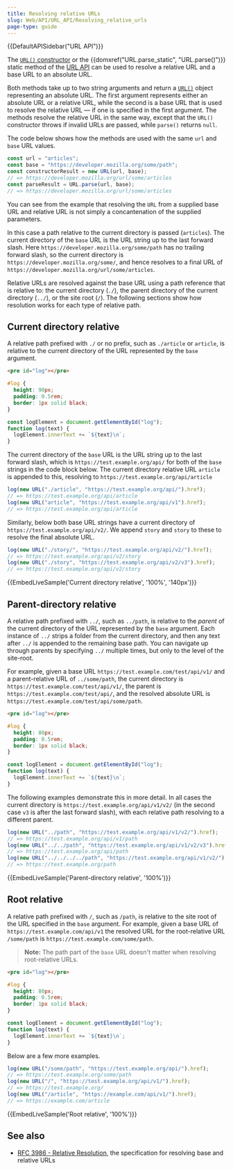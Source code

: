 ```yaml
---
title: Resolving relative URLs
slug: Web/API/URL_API/Resolving_relative_urls
page-type: guide
---
```


{{DefaultAPISidebar("URL API")}}

The [`URL()` constructor](/en-US/docs/Web/API/URL/URL) or the {{domxref("URL.parse_static", "URL.parse()")}} static method of the [URL API](/en-US/docs/Web/API/URL_API) can be used to resolve a relative URL and a base URL to an absolute URL.

Both methods take up to two string arguments and return a [`URL()`](/en-US/docs/Web/API/URL) object representing an absolute URL.
The first argument represents either an absolute URL or a relative URL, while the second is a base URL that is used to resolve the relative URL — if one is specified in the first argument.
The methods resolve the relative URL in the same way, except that the `URL()` constructor throws if invalid URLs are passed, while `parse()` returns `null`.

The code below shows how the methods are used with the same `url` and `base` URL values.

```js
const url = "articles";
const base = "https://developer.mozilla.org/some/path";
const constructorResult = new URL(url, base);
// => https://developer.mozilla.org/url/some/articles
const parseResult = URL.parse(url, base);
// => https://developer.mozilla.org/url/some/articles
```

You can see from the example that resolving the `URL` from a supplied base URL and relative URL is not simply a concantenation of the supplied parameters.

In this case a path relative to the current directory is passed (`articles`).
The current directory of the `base` URL is the URL string up to the last forward slash.
Here `https://developer.mozilla.org/some/path` has no trailing forward slash, so the current directory is `https://developer.mozilla.org/some/`, and hence resolves to a final URL of `https://developer.mozilla.org/url/some/articles`.

Relative URLs are resolved against the base URL using a path reference that is relative to: the current directory (`./`), the parent directory of the current directory (`../`), or the site root (`/`).
The following sections show how resolution works for each type of relative path.

## Current directory relative

A relative path prefixed with `./` or no prefix, such as `./article` or `article`, is relative to the current directory of the URL represented by the `base` argument.

```html hidden
<pre id="log"></pre>
```

```css hidden
#log {
  height: 90px;
  padding: 0.5rem;
  border: 1px solid black;
}
```

```js hidden
const logElement = document.getElementById("log");
function log(text) {
  logElement.innerText += `${text}\n`;
}
```

The current directory of the `base` URL is the URL string up to the last forward slash, which is `https://test.example.org/api/` for both of the `base` strings in the code block below.
The current directory relative URL `article` is appended to this, resolving to `https://test.example.org/api/article`

```js
log(new URL("./article", "https://test.example.org/api/").href);
// => https://test.example.org/api/article
log(new URL("article", "https://test.example.org/api/v1").href);
// => https://test.example.org/api/article
```

Similarly, below both base URL strings have a current directory of `https://test.example.org/api/v2/`.
We append `story` and `story` to these to resolve the final absolute URL.

```js
log(new URL("./story/", "https://test.example.org/api/v2/").href);
// => https://test.example.org/api/v2/story
log(new URL("./story", "https://test.example.org/api/v2/v3").href);
// => https://test.example.org/api/v2/story
```

{{EmbedLiveSample('Current directory relative', '100%', '140px')}}

## Parent-directory relative

A relative path prefixed with `../`, such as `../path`, is relative to the _parent_ of the current directory of the URL represented by the `base` argument.
Each instance of `../` strips a folder from the current directory, and then any text after `../` is appended to the remaining base path.
You can navigate up through parents by specifying `../` multiple times, but only to the level of the site-root.

For example, given a base URL `https://test.example.com/test/api/v1/` and a parent-relative URL of `../some/path`, the current directory is `https://test.example.com/test/api/v1/`, the parent is `https://test.example.com/test/api/`, and the resolved absolute URL is `https://test.example.com/test/api/some/path`.

```html hidden
<pre id="log"></pre>
```

```css hidden
#log {
  height: 80px;
  padding: 0.5rem;
  border: 1px solid black;
}
```

```js hidden
const logElement = document.getElementById("log");
function log(text) {
  logElement.innerText += `${text}\n`;
}
```

The following examples demonstrate this in more detail.
In all cases the current directory is `https://test.example.org/api/v1/v2/` (in the second case `v3` is after the last forward slash), with each relative path resolving to a different parent.

```js
log(new URL("../path", "https://test.example.org/api/v1/v2/").href);
// => https://test.example.org/api/v1/path
log(new URL("../../path", "https://test.example.org/api/v1/v2/v3").href);
// => https://test.example.org/api/path
log(new URL("../../../../path", "https://test.example.org/api/v1/v2/").href);
// => https://test.example.org/path
```

{{EmbedLiveSample('Parent-directory relative', '100%')}}

## Root relative

A relative path prefixed with `/`, such as `/path`, is relative to the site root of the URL specified in the `base` argument.
For example, given a base URL of `https://test.example.com/api/v1` the resolved URL for the root-relative URL `/some/path` is `https://test.example.com/some/path`.

> **Note:** The path part of the `base` URL doesn't matter when resolving root-relative URLs.

```html hidden
<pre id="log"></pre>
```

```css hidden
#log {
  height: 80px;
  padding: 0.5rem;
  border: 1px solid black;
}
```

```js hidden
const logElement = document.getElementById("log");
function log(text) {
  logElement.innerText += `${text}\n`;
}
```

Below are a few more examples.

```js
log(new URL("/some/path", "https://test.example.org/api/").href);
// => https://test.example.org/some/path
log(new URL("/", "https://test.example.org/api/v1/").href);
// => https://test.example.org/
log(new URL("/article", "https://example.com/api/v1/").href);
// => https://example.com/article
```

{{EmbedLiveSample('Root relative', '100%')}}

## See also

- [RFC 3986 - Relative Resolution](https://datatracker.ietf.org/doc/html/rfc3986.html#section-5.2), the specification for resolving base and relative URLs
